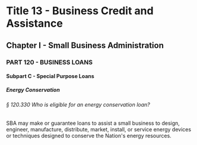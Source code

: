 
# Title 13 - Business Credit and Assistance
## Chapter I - Small Business Administration
### PART 120 - BUSINESS LOANS
#### Subpart C - Special Purpose Loans
##### Energy Conservation
###### § 120.330 Who is eligible for an energy conservation loan?

SBA may make or guarantee loans to assist a small business to design, engineer, manufacture, distribute, market, install, or service energy devices or techniques designed to conserve the Nation's energy resources.
